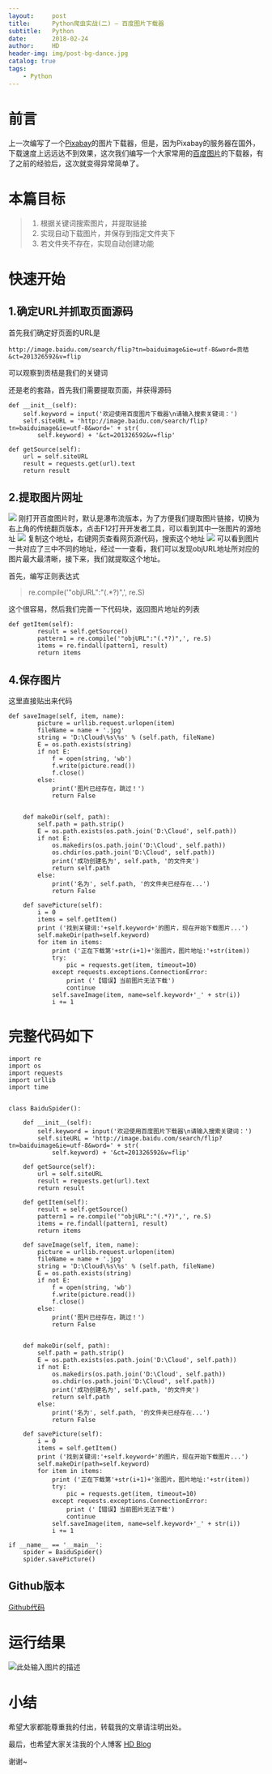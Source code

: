 ```yaml
---
layout:     post
title:      Python爬虫实战(二) — 百度图片下载器
subtitle:   Python
date:       2018-02-24
author:     HD
header-img: img/post-bg-dance.jpg
catalog: true
tags:
    - Python
---
```


# 前言
上一次编写了一个[Pixabay][1]的图片下载器，但是，因为Pixabay的服务器在国外，下载速度上远远达不到效果，这次我们编写一个大家常用的[百度图片][2]的下载器，有了之前的经验后，这次就变得异常简单了。

# 本篇目标

> 1. 根据关键词搜索图片，并提取链接
> 2. 实现自动下载图片，并保存到指定文件夹下
> 3. 若文件夹不存在，实现自动创建功能

# 快速开始
## 1.确定URL并抓取页面源码
首先我们确定好页面的URL是

    http://image.baidu.com/search/flip?tn=baiduimage&ie=utf-8&word=贡桔&ct=201326592&v=flip

可以观察到贡桔是我们的关键词

还是老的套路，首先我们需要提取页面，并获得源码

    def __init__(self):
        self.keyword = input('欢迎使用百度图片下载器\n请输入搜索关键词：') 
        self.siteURL = 'http://image.baidu.com/search/flip?tn=baiduimage&ie=utf-8&word=' + str(
            self.keyword) + '&ct=201326592&v=flip'
    
    def getSource(self):
        url = self.siteURL
        result = requests.get(url).text
        return result
        

## 2.提取图片网址
![][3]
刚打开百度图片时，默认是瀑布流版本，为了方便我们提取图片链接，切换为右上角的传统翻页版本，点击F12打开开发者工具，可以看到其中一张图片的源地址
![][4]
复制这个地址，右键网页查看网页源代码，搜索这个地址
![][5]
可以看到图片一共对应了三中不同的地址，经过一一查看，我们可以发现objURL地址所对应的图片最大最清晰，接下来，我们就提取这个地址。

首先，编写正则表达式

> re.compile('"objURL":"(.*?)",', re.S)

这个很容易，然后我们完善一下代码块，返回图片地址的列表

    def getItem(self):
            result = self.getSource()
            pattern1 = re.compile('"objURL":"(.*?)",', re.S)
            items = re.findall(pattern1, result)
            return items
        
## 4.保存图片
这里直接贴出来代码

    def saveImage(self, item, name):
            picture = urllib.request.urlopen(item)
            fileName = name + '.jpg'
            string = 'D:\Cloud\%s\%s' % (self.path, fileName)
            E = os.path.exists(string)
            if not E:
                f = open(string, 'wb')
                f.write(picture.read())
                f.close()
            else:
                print('图片已经存在，跳过！')
                return False
    
    
        def makeDir(self, path):
            self.path = path.strip()
            E = os.path.exists(os.path.join('D:\Cloud', self.path))
            if not E: 
                os.makedirs(os.path.join('D:\Cloud', self.path))
                os.chdir(os.path.join('D:\Cloud', self.path))
                print('成功创建名为', self.path, '的文件夹')
                return self.path
            else:
                print('名为', self.path, '的文件夹已经存在...')
                return False
    
        def savePicture(self):
            i = 0
            items = self.getItem()
            print ('找到关键词:'+self.keyword+'的图片，现在开始下载图片...')
            self.makeDir(path=self.keyword)
            for item in items:
                print ('正在下载第'+str(i+1)+'张图片，图片地址:'+str(item))
                try:
                    pic = requests.get(item, timeout=10)
                except requests.exceptions.ConnectionError:
                    print ('【错误】当前图片无法下载')
                    continue
                self.saveImage(item, name=self.keyword+'_' + str(i))
                i += 1

# 完整代码如下

    import re
    import os
    import requests
    import urllib
    import time
    
    
    class BaiduSpider():
    
        def __init__(self):
            self.keyword = input('欢迎使用百度图片下载器\n请输入搜索关键词：') 
            self.siteURL = 'http://image.baidu.com/search/flip?tn=baiduimage&ie=utf-8&word=' + str(
                self.keyword) + '&ct=201326592&v=flip'
    
        def getSource(self):
            url = self.siteURL
            result = requests.get(url).text
            return result
    
        def getItem(self):
            result = self.getSource()
            pattern1 = re.compile('"objURL":"(.*?)",', re.S)
            items = re.findall(pattern1, result)
            return items
    
        def saveImage(self, item, name):
            picture = urllib.request.urlopen(item)
            fileName = name + '.jpg'
            string = 'D:\Cloud\%s\%s' % (self.path, fileName)
            E = os.path.exists(string)
            if not E:
                f = open(string, 'wb')
                f.write(picture.read())
                f.close()
            else:
                print('图片已经存在，跳过！')
                return False
    
    
        def makeDir(self, path):
            self.path = path.strip()
            E = os.path.exists(os.path.join('D:\Cloud', self.path))
            if not E: 
                os.makedirs(os.path.join('D:\Cloud', self.path))
                os.chdir(os.path.join('D:\Cloud', self.path))
                print('成功创建名为', self.path, '的文件夹')
                return self.path
            else:
                print('名为', self.path, '的文件夹已经存在...')
                return False
    
        def savePicture(self):
            i = 0
            items = self.getItem()
            print ('找到关键词:'+self.keyword+'的图片，现在开始下载图片...')
            self.makeDir(path=self.keyword)
            for item in items:
                print ('正在下载第'+str(i+1)+'张图片，图片地址:'+str(item))
                try:
                    pic = requests.get(item, timeout=10)
                except requests.exceptions.ConnectionError:
                    print ('【错误】当前图片无法下载')
                    continue
                self.saveImage(item, name=self.keyword+'_' + str(i))
                i += 1
    
    if __name__ == '__main__':
        spider = BaiduSpider()
        spider.savePicture()
        
## Github版本

[Github代码][6]


# 运行结果
![此处输入图片的描述][7]

# 小结
希望大家都能尊重我的付出，转载我的文章请注明出处。

最后，也希望大家关注我的个人博客 [HD Blog][8]

谢谢~



    


  [1]: https://pixabay.com/
  [2]: http://image.baidu.com/
  [3]: http://ww1.sinaimg.cn/large/6712cbb1ly1forfc7d3vuj21kw0vsqv8.jpg
  [4]: http://ww1.sinaimg.cn/large/6712cbb1ly1forfhf7pn0j22050xjb2b.jpg
  [5]: http://ww1.sinaimg.cn/large/6712cbb1ly1forfiffx0yj220z170h1x.jpg
  [6]: https://github.com/wanghaodi/BaiduPic
  [7]: http://ww1.sinaimg.cn/large/6712cbb1ly1forfqzsakhj21sr079wfd.jpg
  [8]: http://whd.fun
